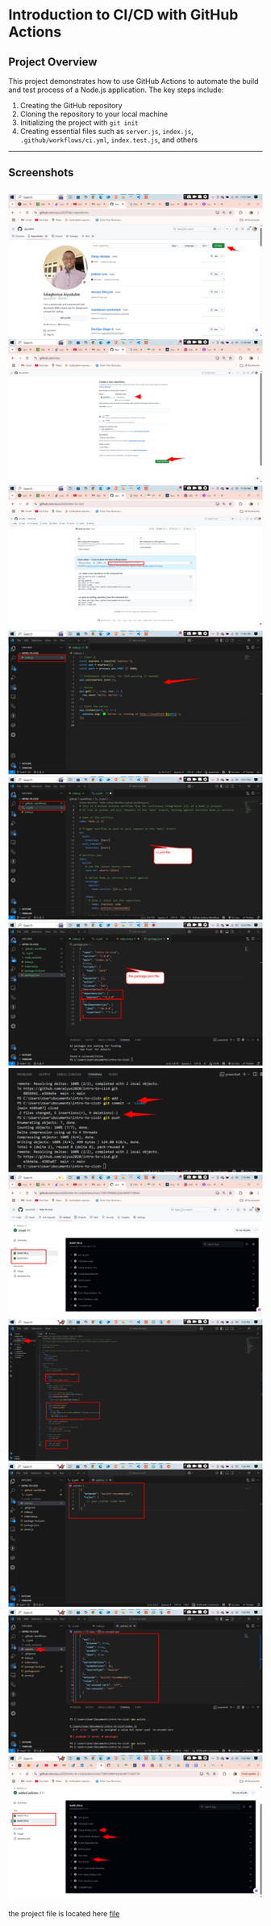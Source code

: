 
# Introduction to CI/CD with GitHub Actions

## Project Overview

This project demonstrates how to use GitHub Actions to automate the build and test process of a Node.js application. The key steps include:

1. Creating the GitHub repository
2. Cloning the repository to your local machine
3. Initializing the project with `git init`
4. Creating essential files such as `server.js`, `index.js`, `.github/workflows/ci.yml`, `index.test.js`, and others

---

## Screenshots

![Screenshot 1](imgs/cicd1.png)
![Screenshot 2](imgs/cicd2.png)
![Screenshot 3](imgs/cicd3.png)
![Screenshot 4](imgs/cicd4.png)
![Screenshot 5](imgs/cicd5.png)
![Screenshot 6](imgs/cicd6.png)
![Screenshot 7](imgs/cicd7.png)
![Screenshot 8](imgs/cicd8.png)
![Screenshot 9](imgs/cicd9.png)
![Screenshot 10](imgs/cicd10.png)
![Screenshot 11](imgs/cicd11.png)
![Screenshot 12](imgs/cicd12.png)
---

the project file is located here [file](https://github.com/aiyus2020/intro-to-cicd)